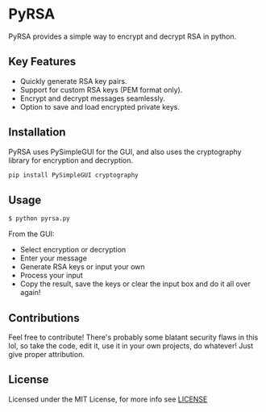 # PyRSA

PyRSA provides a simple way to encrypt and decrypt RSA in python. 

## Key Features
- Quickly generate RSA key pairs.
- Support for custom RSA keys (PEM format only).
- Encrypt and decrypt messages seamlessly.
- Option to save and load encrypted private keys.

## Installation
PyRSA uses PySimpleGUI for the GUI, and also uses the cryptography library for encryption and decryption.

``` python
pip install PySimpleGUI cryptography
```
## Usage
``` python
$ python pyrsa.py
```
From the GUI:
- Select encryption or decryption
- Enter your message
- Generate RSA keys or input your own
- Process your input
- Copy the result, save the keys or clear the input box and do it all over again!

## Contributions
Feel free to contribute! There's probably some blatant security flaws in this lol, so take the code, edit it, use it in your own projects, do whatever! Just give proper attribution.

## License
Licensed under the MIT License, for more info see [LICENSE](https://github.com/dp-zini/PyRSA/blob/main/LICENSE)
